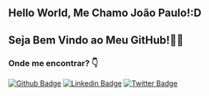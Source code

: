 
## Hello World, Me Chamo João Paulo!:D
## Seja Bem Vindo ao Meu GitHub!👨‍💻







### Onde me encontrar? 👇
[![Github Badge](https://img.shields.io/badge/-Github-000?style=flat-square&logo=Github&logoColor=white&link=https://github.com/joaopaulonr)]([https://github.com/joaopaulonr])
[![Linkedin Badge](https://img.shields.io/badge/-LinkedIn-blue?style=flat-square&logo=Linkedin&logoColor=white&link=https://www.linkedin.com/in/jo%C3%A3o-paulo-nobre-rodrigues-10a06a240/)](https://www.linkedin.com/in/jo%C3%A3o-paulo-nobre-rodrigues-10a06a240/)
[![Twitter Badge](https://img.shields.io/badge/-Twitter-1ca0f1?style=flat-square&labelColor=1ca0f1&logo=twitter&logoColor=white&link=https://twitter.com/JooPauloNobreR1)](https://twitter.com/JooPauloNobreR1)
